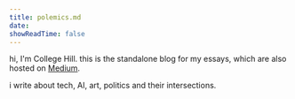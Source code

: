 ```yaml
---
title: polemics.md
date:
showReadTime: false
---
```


hi, I'm College Hill. this is the standalone blog for my essays, which are also hosted on [Medium](https://medium.com/@collegehill).

i write about tech, AI, art, politics and their intersections.

